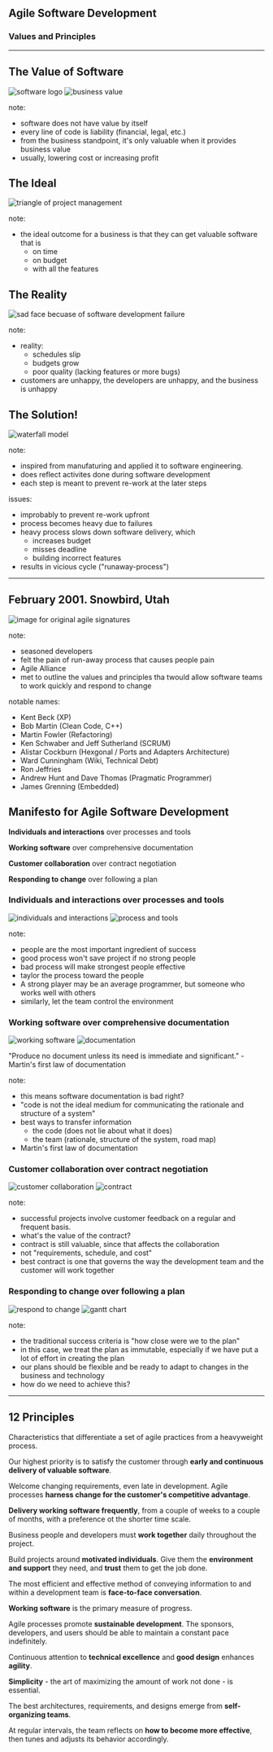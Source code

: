 ## Agile Software Development
### Values and Principles

---

## The Value of Software

![software logo](/slides/agile-values-principles/software.jpg) <!-- .element class="fragment inline-image"  -->
![business value](/slides/agile-values-principles/money.jpg) <!-- .element class="fragment inline-image" width="40%"  -->

note:
- software does not have value by itself
- every line of code is liability (financial, legal, etc.)
- from the business standpoint, it's only valuable when it provides business value
- usually, lowering cost or increasing profit


## The Ideal

![triangle of project management](/slides/agile-values-principles/project-triangle.png) <!-- .element width="50%" -->

note:
- the ideal outcome for a business is that they can get valuable software that is
	- on time
	- on budget
	- with all the features


## The Reality

![sad face becuase of software development failure](/slides/agile-values-principles/sad-face.jpg)

note:
- reality:
	- schedules slip
	- budgets grow
	- poor quality (lacking features or more bugs)
- customers are unhappy, the developers are unhappy, and the business is unhappy


## The Solution!

![waterfall model](/slides/agile-values-principles/waterfall-model.svg) <!-- .element width="70%" -->

note: 
- inspired from manufaturing and applied it to software engineering.
- does reflect activites done during software development
- each step is meant to prevent re-work at the later steps

issues:
- improbably to prevent re-work upfront
- process becomes heavy due to failures
- heavy process slows down software delivery, which
	- increases budget
	- misses deadline
	- building incorrect features
- results in vicious cycle ("runaway-process")

---

## February 2001. Snowbird, Utah

![image for original agile signatures](/slides/agile-values-principles/agile-background.jpg) <!-- .element width="70%" -->

note:
- seasoned developers
- felt the pain of run-away process that causes people pain
- Agile Alliance
- met to outline the values and principles tha twould allow software teams to work quickly and respond to change

notable names:
- Kent Beck (XP)
- Bob Martin (Clean Code, C++)
- Martin Fowler (Refactoring)
- Ken Schwaber and Jeff Sutherland (SCRUM)
- Alistar Cockburn (Hexgonal / Ports and Adapters Architecture)
- Ward Cunningham (Wiki, Technical Debt)
- Ron Jeffries
- Andrew Hunt and Dave Thomas (Pragmatic Programmer)
- James Grenning (Embedded)


## Manifesto for Agile Software Development

**Individuals and interactions** over processes and tools

**Working software** over comprehensive documentation

**Customer collaboration** over contract negotiation

**Responding to change** over following a plan


### Individuals and interactions over processes and tools
![individuals and interactions](/slides/agile-values-principles/individuals-interactions.png) <!-- .element width="60%" -->
![process and tools](/slides/agile-values-principles/process-tools.jpg) <!-- .element width="25%" -->

note:
- people are the most important ingredient of success
- good process won't save project if no strong people
- bad process will make strongest people effective
- taylor the process toward the people
- A strong player may be an average programmer, but someone who works well with others
- similarly, let the team control the environment


### Working software over comprehensive documentation
![working software](/slides/agile-values-principles/working-software.jpg) <!-- .element width="60%" -->
![documentation](/slides/agile-values-principles/documentation.jpg) <!-- .element width="25%" -->

"Produce no document unless its need is immediate and significant." - Martin's first law of documentation <!-- .element class="fragment" style="font-size: 16pt" -->

note:
- this means software documentation is bad right?
- "code is not the ideal medium for communicating the rationale and structure of a system"
- best ways to transfer information
	- the code (does not lie about what it does)
	- the team (rationale, structure of the system, road map)
- Martin's first law of documentation


### Customer collaboration over contract negotiation
![customer collaboration](/slides/agile-values-principles/collaboration.jpg) <!-- .element width="60%" -->
![contract](/slides/agile-values-principles/contract.jpg) <!-- .element width="25%" -->

note:
- successful projects involve customer feedback on a regular and frequent basis.
- what's the value of the contract?
- contract is still valuable, since that affects the collaboration
- not "requirements, schedule, and cost"
- best contract is one that governs the way the development team and the customer will work together


### Responding to change over following a plan
![respond to change](/slides/agile-values-principles/feedback.png) <!-- .element width="60%" -->
![gantt chart](/slides/agile-values-principles/plan.png) <!-- .element width="25%" -->

note:
- the traditional success criteria is "how close were we to the plan"
- in this case, we treat the plan as immutable, especially if we have put a lot of effort in creating the plan
- our plans should be flexible and be ready to adapt to changes in the business and technology
- how do we need to achieve this?

---

## 12 Principles
Characteristics that differentiate a set of agile practices from a heavyweight process.


Our highest priority is to satisfy the customer through **early and continuous delivery of valuable software**.


Welcome changing requirements, even late in development. Agile processes **harness change for the customer's competitive advantage**.


**Delivery working software frequently**, from a couple of weeks to a couple of months, with a preference ot the shorter time scale.


Business people and developers must **work together** daily throughout the project. 


Build projects around **motivated individuals**. Give them the **environment and support** they need, and **trust** them to get the job done.


The most efficient and effective method of conveying information to and within a development team is **face-to-face conversation**.


**Working software** is the primary measure of progress.


Agile processes promote **sustainable development**. The sponsors, developers, and users should be able to maintain a constant pace indefinitely.


Continuous attention to **technical excellence** and **good design** enhances **agility**.


**Simplicity** - the art of maximizing the amount of work not done - is essential.


The best architectures, requirements, and designs emerge from **self-organizing teams**.


At regular intervals, the team reflects on **how to become more effective**, then tunes and adjusts its behavior accordingly.
